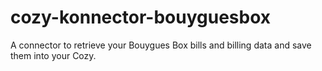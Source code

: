 # cozy-konnector-bouyguesbox
A connector to retrieve your Bouygues Box bills and billing data and save them into your Cozy. 
